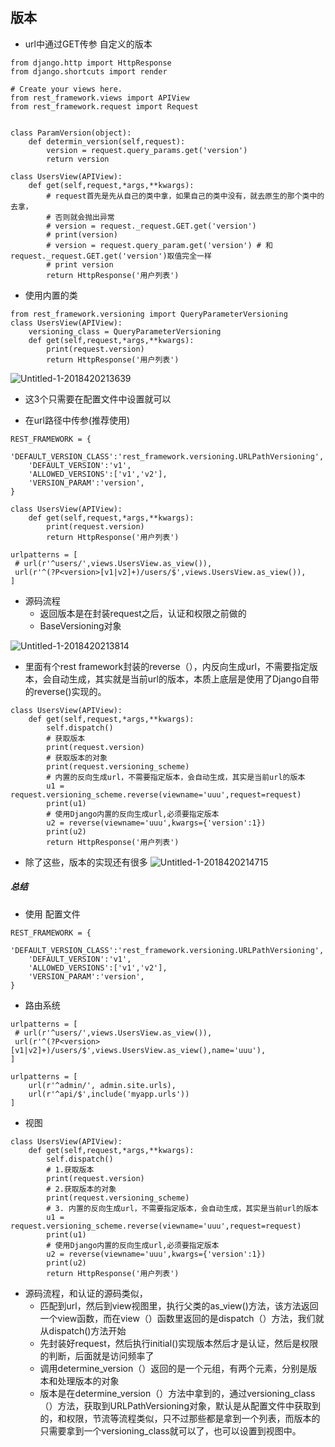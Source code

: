 

## 版本

- url中通过GET传参
  自定义的版本

```
from django.http import HttpResponse
from django.shortcuts import render

# Create your views here.
from rest_framework.views import APIView
from rest_framework.request import Request


class ParamVersion(object):
    def determin_version(self,request):
        version = request.query_params.get('version')
        return version

class UsersView(APIView):
    def get(self,request,*args,**kwargs):
        # request首先是先从自己的类中拿，如果自己的类中没有，就去原生的那个类中的去拿，
        # 否则就会抛出异常
        # version = request._request.GET.get('version')
        # print(version)
        # version = request.query_param.get('version') # 和request._request.GET.get('version')取值完全一样
        # print version
        return HttpResponse('用户列表')
```
- 使用内置的类

```
from rest_framework.versioning import QueryParameterVersioning
class UsersView(APIView):
    versioning_class = QueryParameterVersioning
    def get(self,request,*args,**kwargs):
        print(request.version)
        return HttpResponse('用户列表')
```
![Untitled-1-2018420213639](http://p693ase25.bkt.clouddn.com/Untitled-1-2018420213639.png)
- 这3个只需要在配置文件中设置就可以

- 在url路径中传参(推荐使用)

```
REST_FRAMEWORK = {
    'DEFAULT_VERSION_CLASS':'rest_framework.versioning.URLPathVersioning',
    'DEFAULT_VERSION':'v1',
    'ALLOWED_VERSIONS':['v1','v2'],
    'VERSION_PARAM':'version',
}
```
```
class UsersView(APIView):
    def get(self,request,*args,**kwargs):
        print(request.version)
        return HttpResponse('用户列表')

```

```
urlpatterns = [
 # url(r'^users/',views.UsersView.as_view()),
 url(r'^(?P<version>[v1|v2]+)/users/$',views.UsersView.as_view()),
]
```
- 源码流程
    - 返回版本是在封装request之后，认证和权限之前做的
    - BaseVersioning对象


![Untitled-1-2018420213814](http://p693ase25.bkt.clouddn.com/Untitled-1-2018420213814.png)

- 里面有个rest framework封装的reverse（），内反向生成url，不需要指定版本，会自动生成，其实就是当前url的版本，本质上底层是使用了Django自带的reverse()实现的。

```
class UsersView(APIView):
    def get(self,request,*args,**kwargs):
        self.dispatch()
        # 获取版本
        print(request.version)
        # 获取版本的对象
        print(request.versioning_scheme)
        # 内置的反向生成url，不需要指定版本，会自动生成，其实是当前url的版本
        u1 = request.versioning_scheme.reverse(viewname='uuu',request=request)
        print(u1)
        # 使用Django内置的反向生成url,必须要指定版本
        u2 = reverse(viewname='uuu',kwargs={'version':1})
        print(u2)
        return HttpResponse('用户列表')
```
- 除了这些，版本的实现还有很多
  ![Untitled-1-2018420214715](http://p693ase25.bkt.clouddn.com/Untitled-1-2018420214715.png)

##### 总结
- 使用   配置文件
```
REST_FRAMEWORK = {
    'DEFAULT_VERSION_CLASS':'rest_framework.versioning.URLPathVersioning',
    'DEFAULT_VERSION':'v1',
    'ALLOWED_VERSIONS':['v1','v2'],
    'VERSION_PARAM':'version',
}
```
- 路由系统

```
urlpatterns = [
 # url(r'^users/',views.UsersView.as_view()),
 url(r'^(?P<version>[v1|v2]+)/users/$',views.UsersView.as_view(),name='uuu'),
]

```
```
urlpatterns = [
    url(r'^admin/', admin.site.urls),
    url(r'^api/$',include('myapp.urls'))
]

```

- 视图

```
class UsersView(APIView):
    def get(self,request,*args,**kwargs):
        self.dispatch()
        # 1.获取版本
        print(request.version)
        # 2.获取版本的对象
        print(request.versioning_scheme)
        # 3. 内置的反向生成url，不需要指定版本，会自动生成，其实是当前url的版本
        u1 = request.versioning_scheme.reverse(viewname='uuu',request=request)
        print(u1)
        # 使用Django内置的反向生成url,必须要指定版本
        u2 = reverse(viewname='uuu',kwargs={'version':1})
        print(u2)
        return HttpResponse('用户列表')
```

- 源码流程，和认证的源码类似，
    - 匹配到url，然后到view视图里，执行父类的as_view()方法，该方法返回一个view函数，而在view（）函数里返回的是dispatch（）方法，我们就从dispatch()方法开始
    - 先封装好request，然后执行initial()实现版本然后才是认证，然后是权限的判断，后面就是访问频率了
    - 调用determine_version（）返回的是一个元组，有两个元素，分别是版本和处理版本的对象
    - 版本是在determine_version（）方法中拿到的，通过versioning_class（）方法，获取到URLPathVersioning对象，默认是从配置文件中获取到的，和权限，节流等流程类似，只不过那些都是拿到一个列表，而版本的只需要拿到一个versioning_class就可以了，也可以设置到视图中。






